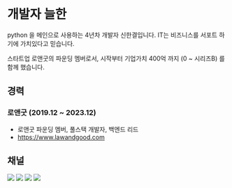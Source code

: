 # 개발자 늘한

python 을 메인으로 사용하는 4년차 개발자 신한결입니다.
IT는 비즈니스를 서포트 하기에 가치있다고 믿습니다.

스타트업 로앤굿의 파운딩 멤버로서,
시작부터 기업가치 400억 까지 (0 ~ 시리즈B) 를 함께 했습니다.


## 경력

### 로앤굿 (2019.12 ~ 2023.12)

-   로앤굿 파운딩 멤버, 풀스택 개발자, 백엔드 리드
-   https://www.lawandgood.com

## 채널

[![](https://img.shields.io/static/v1?label=&message=Blog&color=00FFFF)](https://blog.neulhan.com)
[![](https://img.shields.io/static/v1?label=&message=Github&color=181717&logo=Github)](https://github.com/Neulhan/)
[![](https://img.shields.io/static/v1?label=&message=LinkedIn&color=0A66C2&logo=LinkedIn)](https://www.linkedin.com/in/%EC%8B%A0%ED%95%9C%EA%B2%B0/)
[![](https://img.shields.io/static/v1?label=&message=YouTube&color=FF0000&logo=YouTube)](https://www.youtube.com/channel/UCdrsvg9_y6njpdQZsSP-Tbw)
